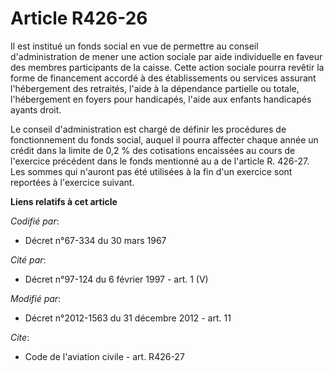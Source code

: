 # Article R426-26

Il est institué un fonds social en vue de permettre au conseil d'administration de mener une action sociale par aide
individuelle en faveur des membres participants de la caisse. Cette action sociale pourra revêtir la forme de financement
accordé à des établissements ou services assurant l'hébergement des retraités, l'aide à la dépendance partielle ou totale,
l'hébergement en foyers pour handicapés, l'aide aux enfants handicapés ayants droit. 

Le conseil d'administration est chargé de définir les procédures de fonctionnement du fonds social, auquel il pourra affecter
chaque année un crédit dans la limite de 0,2 % des cotisations encaissées au cours de l'exercice précédent dans le fonds
mentionné au a de l'article R. 426-27. Les sommes qui n'auront pas été utilisées à la fin d'un exercice sont reportées à
l'exercice suivant.

**Liens relatifs à cet article**

_Codifié par_:

  - Décret n°67-334 du 30 mars 1967

_Cité par_:

  - Décret n°97-124 du 6 février 1997 - art. 1 (V)

_Modifié par_:

  - Décret n°2012-1563 du 31 décembre 2012 - art. 11

_Cite_:

  - Code de l'aviation civile - art. R426-27

